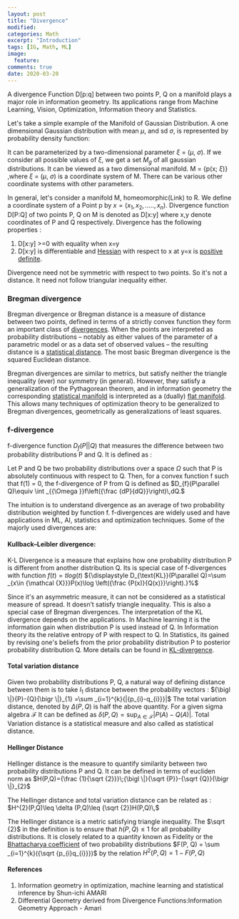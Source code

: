 ```yaml
---
layout: post
title: "Divergence"
modified:
categories: Math
excerpt: "Introduction"
tags: [IG, Math, ML]
image:
  feature:
comments: true
date: 2020-03-20
---
```

A divergence Function D[p:q] between two points P, Q on a manifold plays a major role in information geometry. Its applications range from Machine Learning, Vision, Optimization, Information theory and Statistics. 

Let's take a simple example of the Manifold of Gaussian Distribution. A one dimensional Gaussian distribution with mean $\mu$, and sd $\sigma$, is represented by probability density function: 

It can be parameterized by  a two-dimensional parameter $\xi$ = ($\mu$, $\sigma$). If we consider all possible values of $\xi$, we get a set $M_g$ of all gaussian distributions. It can be viewed as a two dimensional manifold. M = {p(x; $\xi$)} ,where $\xi$ = ($\mu$, $\sigma$) is a coordinate system of M.
There can be various other coordinate systems with other parameters. 

In general, let's consider a manifold M, homeomorphic(Link) to R. We define a coordinate system of a Point p by $x = (x_1, x_2, ..... , x_n)$. Divergence function D[P:Q] of two points P, Q on M is denoted as 
D[x:y] where x,y denote coordinates of P and Q respectively. Divergence has the following properties :

1. D[x:y] >=0 with equality when x=y
2. D[x:y] is differentiable  and [Hessian](https://mathworld.wolfram.com/Hessian.html) with respect to x at y=x is [positive definite](https://en.wikipedia.org/wiki/Definiteness_of_a_matrix).

Divergence need not be symmetric with respect to two points. So it's not a distance. It need not follow triangular inequality either. 

### Bregman divergence
Bregman divergence or Bregman distance is a measure of distance between two points, defined in terms of a strictly convex function they form an important class of [divergences](https://en.wikipedia.org/wiki/Divergence_(statistics)). When the points are interpreted as probability distributions – notably as either values of the parameter of a parametric model or as a data set of observed values – the resulting distance is a [statistical distance](https://en.wikipedia.org/wiki/Statistical_distance). The most basic Bregman divergence is the squared Euclidean distance.

Bregman divergences are similar to metrics, but satisfy neither the triangle inequality (ever) nor symmetry (in general). However, they satisfy a generalization of the Pythagorean theorem, and in information geometry the corresponding [statistical manifold](https://en.wikipedia.org/wiki/Statistical_manifold) is interpreted as a (dually) [flat manifold](https://en.wikipedia.org/wiki/Flat_manifold). This allows many techniques of optimization theory to be generalized to Bregman divergences, geometrically as generalizations of least squares.


### f-divergence
f-divergence function $D_f$$ (P  || Q)$ that measures the difference between two probability distributions P and Q. It is defined as :

Let P and Q be two probability distributions over a space $\Omega$ such that P is absolutely continuous with respect to Q. Then, for a convex function f such that f(1) = 0, the f-divergence of P from Q is defined as
$D_{f}(P\parallel Q)\equiv \int _{{\Omega }}f\left({\frac  {dP}{dQ}}\right)\,dQ.$

The intuition is to understand divergence as an average of two probability distribution weighted by function f. f-divergences are widely used and have applications in ML, AI, statistics and optimization techniques. Some of the majorly used divergences are:

####  Kullback–Leibler divergence:
K-L Divergence is a measure that explains how one probability distribution P is different from another distribution Q. Its is special case of f-divergences with function $f(t) = tlog(t)$
${\displaystyle D_{\text{KL}}(P\parallel Q)=\sum _{x\in {\mathcal {X}}}P(x)\log \left({\frac {P(x)}{Q(x)}}\right).}%$

Since it's an asymmetric measure, it can not be considered as a statistical measure of spread. It doesn’t satisfy triangle inequality. 
This is also a special case of Bregman divergences.
The interpretation of the KL divergence depends on the applications. In Machine learning it is the information gain when distribution P is used instead of Q. In Information theory its the relative entropy of P with respect to Q. In Statistics, its gained by revising one's beliefs from the prior probability distribution P to posterior probability distribution Q. More details can be found in [KL-divergence](https://en.wikipedia.org/wiki/Kullback%E2%80%93Leibler_divergence).

#### Total variation distance
Given two probability distributions P, Q, a natural way of defining distance between them is to take $l_1$ distance between the probability vectors :
			${\bigl \|}{P}-{Q}{\bigr \|}_{1} =\sum _{i=1}^{k}{|{p_{i}-q_{i}}}|$
The total variation distance, denoted by $\Delta(P, Q)$ is half the above quantity. For a given sigma algebra $\mathcal {F}$ It can be defined as 
			$\delta (P,Q)=\sup _{A\in {\mathcal {F}}}\left|P(A)-Q(A)\right|.$
Total Variation distance is a statistical measure and also called as statistical distance.
#### Hellinger Distance
Hellinger distance is the measure to quantify similarity between two probability distributions P and Q. It can be defined in terms of eucliden norm as 
$H(P,Q)={\frac {1}{\sqrt {2}}}\;{\bigl \|}{\sqrt {P}}-{\sqrt {Q}}{\bigr \|}_{2}$

The Hellinger distance and total variation distance can be related as : 
$H^{2}(P,Q)\leq \delta (P,Q)\leq {\sqrt {2}}H(P,Q)\,$

The Hellinger distance is a metric satisfying triangle inequality. The $\sqrt {2}$ in the definition is to ensure that $h(P, Q) ≤ 1$ for all probability distributions. It is closely related to a quantity known as Fidelity or the [Bhattacharya coefficient](https://en.wikipedia.org/wiki/Bhattacharyya_distance) of two probability distributions $F(P, Q) = \sum _{i=1}^{k}({\sqrt {p_{i}q_{i}}})$ by the relation 
$H^{2}(P,Q)=1-F(P, Q)$



#### References
1. Information geometry in optimization, machine learning and statistical inference by Shun-ichi AMARI
2. Differential Geometry derived from Divergence Functions:Information Geometry Approach - Amari

